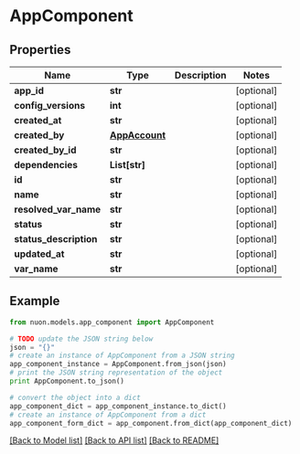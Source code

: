 # AppComponent


## Properties

Name | Type | Description | Notes
------------ | ------------- | ------------- | -------------
**app_id** | **str** |  | [optional] 
**config_versions** | **int** |  | [optional] 
**created_at** | **str** |  | [optional] 
**created_by** | [**AppAccount**](AppAccount.md) |  | [optional] 
**created_by_id** | **str** |  | [optional] 
**dependencies** | **List[str]** |  | [optional] 
**id** | **str** |  | [optional] 
**name** | **str** |  | [optional] 
**resolved_var_name** | **str** |  | [optional] 
**status** | **str** |  | [optional] 
**status_description** | **str** |  | [optional] 
**updated_at** | **str** |  | [optional] 
**var_name** | **str** |  | [optional] 

## Example

```python
from nuon.models.app_component import AppComponent

# TODO update the JSON string below
json = "{}"
# create an instance of AppComponent from a JSON string
app_component_instance = AppComponent.from_json(json)
# print the JSON string representation of the object
print AppComponent.to_json()

# convert the object into a dict
app_component_dict = app_component_instance.to_dict()
# create an instance of AppComponent from a dict
app_component_form_dict = app_component.from_dict(app_component_dict)
```
[[Back to Model list]](../README.md#documentation-for-models) [[Back to API list]](../README.md#documentation-for-api-endpoints) [[Back to README]](../README.md)


